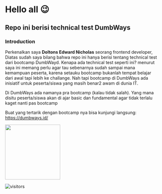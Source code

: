 # Hello all 😉
## Repo ini berisi technical test DumbWays

### Introduction
Perkenalkan saya <b>Doltons Edward Nicholas</b> seorang frontend developer, Diatas sudah saya bilang bahwa repo ini hanya berisi tentang technical test dari bootcamp DumbWayd.
Kenapa ada technical test seperti ini? menurut saya ini memang perlu agar tau sebenarnya sudah sampai mana kemampuan peserta, karena setauku bootcamp bukanlah tempat belajar dari awal tapi lebih ke challange. Nah tapi bootcamp di DumbWays ada inisiatif untuk peserta/siswa yang masih benar2 awam di dunia IT. 

Di DumbWays ada namanya pra bootcamp (kalau tidak salah). Yang mana disitu peserta/siswa akan di ajar basic dan fundamental agar tidak terlalu kaget nanti pas bootcamp

Buat yang tertarik dengan bootcamp nya bisa kunjungi langsung:
https://dumbways.id/

       


<img height="180em" src="https://github-readme-stats.vercel.app/api?username=D3NCyann&show_icons=true&hide_border=true&&count_private=true&include_all_commits=true" />

![visitors](https://visitor-badge.glitch.me/badge?page_id=D3NCyann.2)

